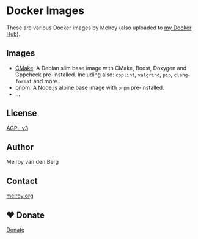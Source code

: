 # Docker Images

These are various Docker images by Melroy (also uploaded to [my Docker Hub](https://hub.docker.com/u/danger89)).

## Images

- [CMake](./cmake): A Debian slim base image with CMake, Boost, Doxygen and Cppcheck pre-installed. Including also: `cpplint`, `valgrind`, `pip`, `clang-format` and more..
- [pnpm](./pnpm): A Node.js alpine base image with `pnpm` pre-installed.
- ...

## License

[AGPL v3](LICENSE)

## Author

Melroy van den Berg

## Contact

[melroy.org](https://melroy.org)

## ♥ Donate

[Donate](https://melroy.org/donate.html)
